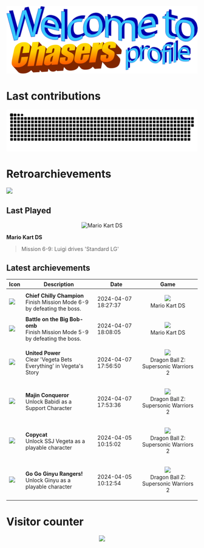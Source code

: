 <p align="center">
<img src="header.png">
</p>

# Last contributions
<picture>
  <source media="(prefers-color-scheme: dark)" srcset="dist/github-snake-dark.svg" />
  <source media="(prefers-color-scheme: light)" srcset="dist/github-snake.svg" />
  <img alt="github-snake" src="dist/github-snake.svg" />
</picture>

# Retroarchievements
![](https://img.shields.io/badge/Total_points-1352-00C647)
## Last Played
<p align="center">
<img alt='Mario Kart DS' src='https://retroachievements.org/Images/028717.png'>
</p>

**Mario Kart DS**
> Mission 6-9: Luigi drives 'Standard LG'
## Latest archievements
| Icon | Description | Date | Game |
| - | - | - | - |
| <img src='https://retroachievements.org/Badge/304063.png'> | **Chief Chilly Champion** <br> Finish Mission Mode 6-9 by defeating the boss. | 2024-04-07 18:27:37 | <p align='center'><img height='48px' src='https://retroachievements.org/Images/072928.png'><br>Mario Kart DS</p> |
| <img src='https://retroachievements.org/Badge/304062.png'> | **Battle on the Big Bob-omb** <br> Finish Mission Mode 5-9 by defeating the boss. | 2024-04-07 18:08:05 | <p align='center'><img height='48px' src='https://retroachievements.org/Images/072928.png'><br>Mario Kart DS</p> |
| <img src='https://retroachievements.org/Badge/227085.png'> | **United Power** <br> Clear 'Vegeta Bets Everything' in Vegeta's Story | 2024-04-07 17:56:50 | <p align='center'><img height='48px' src='https://retroachievements.org/Images/054501.png'><br>Dragon Ball Z: Supersonic Warriors 2</p> |
| <img src='https://retroachievements.org/Badge/227154.png'> | **Majin Conqueror** <br> Unlock Babidi as a Support Character | 2024-04-07 17:53:36 | <p align='center'><img height='48px' src='https://retroachievements.org/Images/054501.png'><br>Dragon Ball Z: Supersonic Warriors 2</p> |
| <img src='https://retroachievements.org/Badge/227142.png'> | **Copycat** <br> Unlock SSJ Vegeta as a playable character | 2024-04-05 10:15:02 | <p align='center'><img height='48px' src='https://retroachievements.org/Images/054501.png'><br>Dragon Ball Z: Supersonic Warriors 2</p> |
| <img src='https://retroachievements.org/Badge/227132.png'> | **Go Go Ginyu Rangers!** <br> Unlock Ginyu as a playable character | 2024-04-05 10:12:54 | <p align='center'><img height='48px' src='https://retroachievements.org/Images/054501.png'><br>Dragon Ball Z: Supersonic Warriors 2</p> |
# Visitor counter
<p align="center">
  <img src="https://profile-counter.glitch.me/CryZo/count.svg" />
</p>
